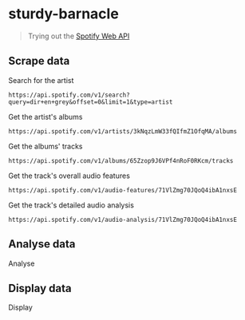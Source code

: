 # sturdy-barnacle

> Trying out the [Spotify Web API](https://developer.spotify.com/documentation/web-api/)

## Scrape data

Search for the artist

```console
https://api.spotify.com/v1/search?query=dir+en+grey&offset=0&limit=1&type=artist
```

Get the artist's albums

```console
https://api.spotify.com/v1/artists/3kNqzLmW33fQIfmZ1OfqMA/albums
```

Get the albums' tracks

```console
https://api.spotify.com/v1/albums/65Zzop9J6VPf4nRoF0RKcm/tracks
```

Get the track's overall audio features

```console
https://api.spotify.com/v1/audio-features/71VlZmg70JQoQ4ibA1nxsE
```

Get the track's detailed audio analysis

```console
https://api.spotify.com/v1/audio-analysis/71VlZmg70JQoQ4ibA1nxsE
```

## Analyse data

Analyse

## Display data

Display
